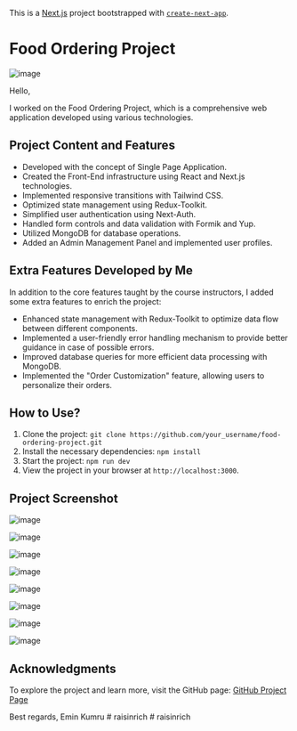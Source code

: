 This is a [Next.js](https://nextjs.org/) project bootstrapped with [`create-next-app`](https://github.com/vercel/next.js/tree/canary/packages/create-next-app).

# Food Ordering Project

![image](https://github.com/eminkmru/food-ordering-with-NextJS/assets/89755021/272ac072-0702-4c83-9a79-a09a2eb43b4c)


Hello,

I worked on the Food Ordering Project, which is a comprehensive web application developed using various technologies.

## Project Content and Features

- Developed with the concept of Single Page Application.
- Created the Front-End infrastructure using React and Next.js technologies.
- Implemented responsive transitions with Tailwind CSS.
- Optimized state management using Redux-Toolkit.
- Simplified user authentication using Next-Auth.
- Handled form controls and data validation with Formik and Yup.
- Utilized MongoDB for database operations.
- Added an Admin Management Panel and implemented user profiles.

## Extra Features Developed by Me

In addition to the core features taught by the course instructors, I added some extra features to enrich the project:

- Enhanced state management with Redux-Toolkit to optimize data flow between different components.
- Implemented a user-friendly error handling mechanism to provide better guidance in case of possible errors.
- Improved database queries for more efficient data processing with MongoDB.
- Implemented the "Order Customization" feature, allowing users to personalize their orders.

## How to Use?

1. Clone the project: `git clone https://github.com/your_username/food-ordering-project.git`
2. Install the necessary dependencies: `npm install`
3. Start the project: `npm run dev`
4. View the project in your browser at `http://localhost:3000`.

## Project Screenshot

![image](https://github.com/eminkmru/food-ordering-with-NextJS/assets/89755021/f0e0ed7a-ead1-4070-abb9-f72bb2e5e7f9)

![image](https://github.com/eminkmru/food-ordering-with-NextJS/assets/89755021/26da9d2a-53da-4689-a56f-be224b682bc1)

![image](https://github.com/eminkmru/food-ordering-with-NextJS/assets/89755021/2a57c58c-ee7a-4bac-aedd-cc1e45ecf071)

![image](https://github.com/eminkmru/food-ordering-with-NextJS/assets/89755021/8fef5351-16cc-44fb-8f83-307575aecfd8)

![image](https://github.com/eminkmru/food-ordering-with-NextJS/assets/89755021/42f3646f-6b5f-472d-90b1-42937fd102cf)

![image](https://github.com/eminkmru/food-ordering-with-NextJS/assets/89755021/35bb7f17-4e1f-474c-9e4c-c00e98529b22)

![image](https://github.com/eminkmru/food-ordering-with-NextJS/assets/89755021/cbdcc75b-bfce-4d91-aea2-fd66abe41c5d)

![image](https://github.com/eminkmru/food-ordering-with-NextJS/assets/89755021/5f884bea-0035-4da0-925f-acb4ca5b6610)


## Acknowledgments

To explore the project and learn more, visit the GitHub page: [GitHub Project Page](https://github.com/your_username/food-ordering-project)

Best regards,
Emin Kumru
#   r a i s i n r i c h  
 #   r a i s i n r i c h  
 